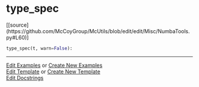 # <a id="McUtils.Misc.NumbaTools.type_spec">type_spec</a>
<div class="docs-source-link" markdown="1">
[[source](https://github.com/McCoyGroup/McUtils/blob/edit/edit/Misc/NumbaTools.py#L60)]
</div>

```python
type_spec(t, warn=False): 
```
 



___

[Edit Examples](https://github.com/McCoyGroup/McUtils/edit/gh-pages/ci/examples/McUtils/Misc/NumbaTools/type_spec.md) or 
[Create New Examples](https://github.com/McCoyGroup/McUtils/new/gh-pages/?filename=ci/examples/McUtils/Misc/NumbaTools/type_spec.md) <br/>
[Edit Template](https://github.com/McCoyGroup/McUtils/edit/gh-pages/ci/docs/McUtils/Misc/NumbaTools/type_spec.md) or 
[Create New Template](https://github.com/McCoyGroup/McUtils/new/gh-pages/?filename=ci/docs/templates/McUtils/Misc/NumbaTools/type_spec.md) <br/>
[Edit Docstrings](https://github.com/McCoyGroup/McUtils/edit/edit/Misc/NumbaTools.py#L60?message=Update%20Docs)